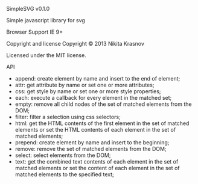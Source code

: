 SimpleSVG v0.1.0

Simple javascript library for svg

Browser Support
IE 9+

Copyright and license
Copyright © 2013 Nikita Krasnov

Licensed under the MIT license.


API
- append: create element by name and insert to the end of element;
- attr: get attribute by name or set one or more attributes;
- css: get style by name or set one or more style properties;
- each: execute a callback for every element in the matched set;
- empty: remove all child nodes of the set of matched elements from the DOM;
- filter: filter a selection using css selectors;
- html: get the HTML contents of the first element in the set of matched elements or set the HTML contents of each element in the set of matched elements;
- prepend: create element by name and insert to the beginning;
- remove: remove the set of matched elements from the DOM;
- select: select elements from the DOM;
- text: get the combined text contents of each element in the set of matched elements or set the content of each element in the set of matched elements to the specified text;